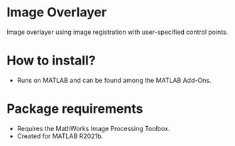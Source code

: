 # Image Overlayer
Image overlayer using image registration with user-specified control points.

# How to install?
- Runs on MATLAB and can be found among the MATLAB Add-Ons.

# Package requirements
- Requires the MathWorks Image Processing Toolbox.
- Created for MATLAB R2021b.

